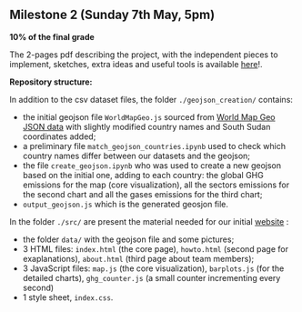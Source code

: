 ## Milestone 2 (Sunday 7th May, 5pm)

**10% of the final grade**

The 2-pages pdf describing the project, with the independent pieces to implement, sketches, extra ideas and useful tools is available [here](./Milestone2.pdf)!.

**Repository structure:**

In addition to the csv dataset files, the folder `./geojson_creation/` contains:
- the initial geojson file `WorldMapGeo.js` sourced from [World Map Geo JSON data](https://gist.github.com/markmarkoh/2969317) with slightly modified country names and South Sudan coordinates added;
- a preliminary file `match_geojson_countries.ipynb` used to check which country names differ between our datasets and the geojson;
- the file `create_geojson.ipynb` who was used to create a new geojson based on the initial one, adding to each country: the global GHG emissions for the map (core visualization), all the sectors emissions for the second chart and all the gases emissions for the third chart;
- `output_geojson.js` which is the generated geosjon file.

In the folder `./src/` are present the material needed for our initial [website](https://github.com/com-480-data-visualization/project-2023-data-divas/blob/dev/Milestone2/src/) :

- the folder `data/` with the geojson file and some pictures;
- 3 HTML files: `index.html` (the core page), `howto.html` (second page for exaplanations), `about.html` (third page about team members);
- 3 JavaScript files: `map.js` (the core visualization), `barplots.js` (for the detailed charts), `ghg_counter.js` (a small counter incrementing every second)
- 1 style sheet, `index.css`.



